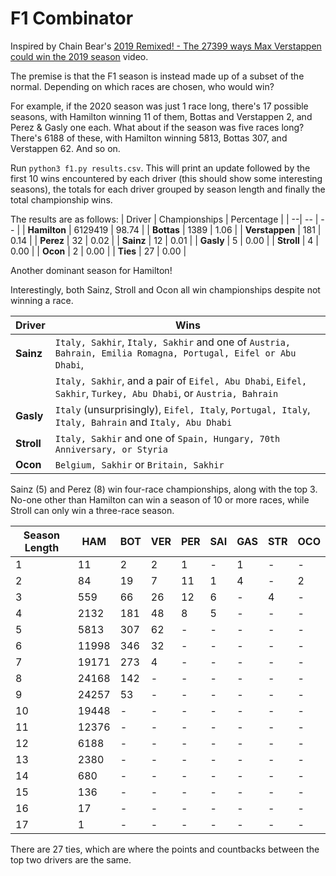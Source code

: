 # F1 Combinator
Inspired by Chain Bear's [2019 Remixed! - The 27399 ways Max Verstappen could win the 2019 season](https://www.youtube.com/watch?v=jfa5O8sg8g0&ab_channel=ChainBear) video.

The premise is that the F1 season is instead made up of a subset of the normal. Depending on which races are chosen, who would win?

For example, if the 2020 season was just 1 race long, there's 17 possible seasons, with Hamilton winning 11 of them, Bottas and Verstappen 2, and Perez & Gasly one each. What about if the season was five races long? There's 6188 of these, with Hamilton winning 5813, Bottas 307, and Verstappen 62. And so on.

Run `python3 f1.py results.csv`. This will print an update followed by the first 10 wins encountered by each driver (this should show some interesting seasons), the totals for each driver grouped by season length and finally the total championship wins.

The results are as follows:
| Driver | Championships | Percentage |
| --| -- | -- |
| **Hamilton** | 6129419 | 98.74 |
| **Bottas** | 1389 | 1.06 |
| **Verstappen** | 181 | 0.14 |
| **Perez** | 32 | 0.02 |
| **Sainz** | 12 | 0.01 |
| **Gasly** | 5 | 0.00 |
| **Stroll** | 4 | 0.00 |
| **Ocon** | 2 | 0.00 |
| **Ties** | 27 | 0.00 |

Another dominant season for Hamilton!

Interestingly, both Sainz, Stroll and Ocon all win championships despite not winning a race.

| Driver | Wins |
| -- | -- | 
| **Sainz** | `Italy, Sakhir`, `Italy, Sakhir` and one of `Austria, Bahrain, Emilia Romagna, Portugal, Eifel or Abu Dhabi`, |
| | `Italy, Sakhir`, and  a pair of `Eifel, Abu Dhabi`, `Eifel, Sakhir`, `Turkey, Abu Dhabi`, or `Austria, Bahrain` |
| **Gasly** | `Italy` (unsurprisingly), `Eifel, Italy`, `Portugal, Italy`, `Italy, Bahrain` and `Italy, Abu Dhabi` |
| **Stroll** | `Italy, Sakhir` and one of `Spain, Hungary, 70th Anniversary, or Styria` |
| **Ocon** | `Belgium, Sakhir` or `Britain, Sakhir` |


Sainz (5) and Perez (8) win four-race championships, along with the top 3.
No-one other than Hamilton can win a season of 10 or more races, while Stroll can only win a three-race season.

| Season Length | HAM | BOT | VER | PER | SAI | GAS | STR | OCO |
| -- | -- | -- | -- | -- | -- | -- | -- | -- |
| 1 | 11 | 2 | 2 | 1 | - | 1 | - | - |
| 2 | 84 | 19 | 7 | 11 | 1 | 4 | - | 2 | 
| 3 | 559 | 66 | 26 | 12 | 6 | - | 4 | - |
| 4 | 2132 | 181 | 48 | 8 | 5 | - | - | - |
| 5 | 5813 | 307 | 62 | - | - | - | - | - |
| 6 | 11998 | 346 | 32 | - | - | - | - | - |
| 7 | 19171 | 273 | 4 | - | - | - | - | - |
| 8 | 24168 | 142 | - | - | - | - | - | - |
| 9 | 24257 | 53 | - | - | - | - | - | - |
| 10 | 19448 | - | - | - | - | - | - | - |
| 11 | 12376 | - | - | - | - | - | - | - |
| 12 | 6188 | - | - | - | - | - | - | - |
| 13 | 2380 | - | - | - | - | - | - | - |
| 14 | 680 | - | - | - | - | - | - | - |
| 15 | 136 | - | - | - | - | - | - | - |
| 16 | 17 | - | - | - | - | - | - | - |
| 17 | 1 | - | - | - | - | - | - | - |

There are 27 ties, which are where the points and countbacks between the top two drivers are the same.
